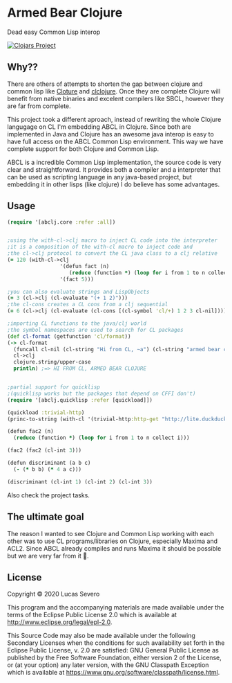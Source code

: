 # Armed Bear Clojure
Dead easy Common Lisp interop

[![Clojars Project](https://img.shields.io/clojars/v/abclj.svg)](https://clojars.org/abclj)

## Why??

There are others of attempts to shorten the gap between clojure and common lisp like [Cloture](https://github.com/ruricolist/cloture) and [clclojure](https://github.com/joinr/clclojure).
Once they are complete Clojure will benefit from native binaries and excelent compilers like SBCL, however they are far from complete.

This project took a different aproach, instead of rewriting the whole Clojure langugage on CL I'm embedding ABCL in Clojure.
Since both are implemented in Java and Clojure has an awesome java interop is easy to have full access on the ABCL Common Lisp environment.
This way we have complete support for both Clojure and Common Lisp.

ABCL is a incredible Common Lisp implementation, the source code is very clear and straightforward.
It provides both a compiler and a interpreter that can be used as scripting language in any java-based project, but embedding it in other lisps (like clojure) I do believe has some advantages.


## Usage

```clojure
(require '[abclj.core :refer :all])


;using the with-cl->clj macro to inject CL code into the interpreter
;it is a composition of the with-cl macro to inject code and
;the cl->clj protocol to convert the CL java class to a clj relative
(= 120 (with-cl->clj
                 '(defun fact (n)
                    (reduce (function *) (loop for i from 1 to n collect i)))
                 '(fact 5)))

;you can also evaluate strings and LispObjects
(= 3 (cl->clj (cl-evaluate "(+ 1 2)")))
;the cl-cons creates a CL cons from a clj sequential
(= 6 (cl->clj (cl-evaluate (cl-cons [(cl-symbol 'cl/+) 1 2 3 cl-nil]))))

;importing CL functions to the java/clj world
;the symbol namespaces are used to search for CL packages
(def cl-format (getfunction 'cl/format))
(-> cl-format
  (funcall cl-nil (cl-string "Hi from CL, ~a") (cl-string "armed bear clojure"))
  cl->clj
  clojure.string/upper-case
  println) ;=> HI FROM CL, ARMED BEAR CLOJURE


;partial support for quicklisp
;(quicklisp works but the packages that depend on CFFI don't)
(require '[abclj.quicklisp :refer [quickload]])

(quickload :trivial-http)
(princ-to-string (with-cl '(trivial-http:http-get "http://lite.duckduckgo.com/lite/")))

(defun fac2 (n)
  (reduce (function *) (loop for i from 1 to n collect i)))

(fac2 (fac2 (cl-int 3)))

(defun discriminant (a b c)
  (- (* b b) (* 4 a c)))

(discriminant (cl-int 1) (cl-int 2) (cl-int 3))
```
Also check the project tasks.

## The ultimate goal

The reason I wanted to see Clojure and Common Lisp working with each other was to use CL programs/libraries on Clojure, especially Maxima and ACL2.
Since ABCL already compiles and runs Maxima it should be possible but we are very far from it 🤷.

## License

Copyright © 2020 Lucas Severo

This program and the accompanying materials are made available under the
terms of the Eclipse Public License 2.0 which is available at
http://www.eclipse.org/legal/epl-2.0.

This Source Code may also be made available under the following Secondary
Licenses when the conditions for such availability set forth in the Eclipse
Public License, v. 2.0 are satisfied: GNU General Public License as published by
the Free Software Foundation, either version 2 of the License, or (at your
option) any later version, with the GNU Classpath Exception which is available
at https://www.gnu.org/software/classpath/license.html.
